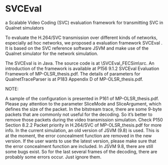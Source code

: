# SVCEval
a Scalable Video Coding (SVC) evaluation framework for transmitting SVC in Qualnet simulators


To evaluate the H.264/SVC transmission over different kinds of networks, especially ad hoc networks, we proposed a evaluation framework SVCEval . It is based on the SVC reference software JSVM and make use of the Qualnet simulator for the network simulation.

The SVCEval is in Java. The source code is at \SVCEval_FECSim\src. An introduction of the framework is available at P156 9.1.2 SVCEval Evaluation Framework of MP-OLSR_thesis.pdf. The details of parameters for QualnetTraceParser is at P183 Appendix D of MP-OLSR_thesis.pdf.

NOTE:

A sample of the configuration is presented in P161 of MP-OLSR_thesis.pdf. Please pay attention to the parameter SliceMode and SliceArgument, which defines the size of the packet.
In the bitstream trace, there are some 9-byte packets that are commonly not useful for the decoding. So it’s better to remove those packets during the video transmission simulation. Check P150 Section 8.2.2 Packet priority in H.264/SVC of MP-OLSR_thesis.pdf for more info.
In the current simulation, an old version of JSVM (9.8) is used. This is at the moment, the error concealment function are removed in the new version. If the user wants to use the latest version, please make sure that the error concealment function are included.
In JSVM 9.8, there are still some bugs exist. So for the last several frames of the decoding, there are probably some errors occur. Just ignore them.
